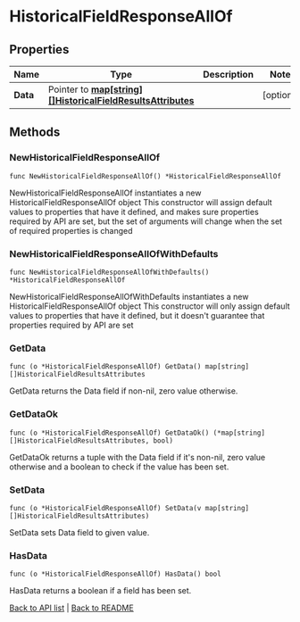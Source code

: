# HistoricalFieldResponseAllOf

## Properties

Name | Type | Description | Notes
------------ | ------------- | ------------- | -------------
**Data** | Pointer to [**map[string][]HistoricalFieldResultsAttributes**](array.md) |  | [optional] 

## Methods

### NewHistoricalFieldResponseAllOf

`func NewHistoricalFieldResponseAllOf() *HistoricalFieldResponseAllOf`

NewHistoricalFieldResponseAllOf instantiates a new HistoricalFieldResponseAllOf object
This constructor will assign default values to properties that have it defined,
and makes sure properties required by API are set, but the set of arguments
will change when the set of required properties is changed

### NewHistoricalFieldResponseAllOfWithDefaults

`func NewHistoricalFieldResponseAllOfWithDefaults() *HistoricalFieldResponseAllOf`

NewHistoricalFieldResponseAllOfWithDefaults instantiates a new HistoricalFieldResponseAllOf object
This constructor will only assign default values to properties that have it defined,
but it doesn't guarantee that properties required by API are set

### GetData

`func (o *HistoricalFieldResponseAllOf) GetData() map[string][]HistoricalFieldResultsAttributes`

GetData returns the Data field if non-nil, zero value otherwise.

### GetDataOk

`func (o *HistoricalFieldResponseAllOf) GetDataOk() (*map[string][]HistoricalFieldResultsAttributes, bool)`

GetDataOk returns a tuple with the Data field if it's non-nil, zero value otherwise
and a boolean to check if the value has been set.

### SetData

`func (o *HistoricalFieldResponseAllOf) SetData(v map[string][]HistoricalFieldResultsAttributes)`

SetData sets Data field to given value.

### HasData

`func (o *HistoricalFieldResponseAllOf) HasData() bool`

HasData returns a boolean if a field has been set.


[Back to API list](../README.md#documentation-for-api-endpoints) | [Back to README](../README.md)
